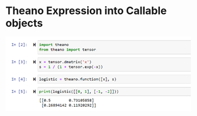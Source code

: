 # Theano Expression into Callable objects
![Alt text](/screen_shot/Screenshot_1.png?raw=true "Simple Code on IPython Notebooks")
